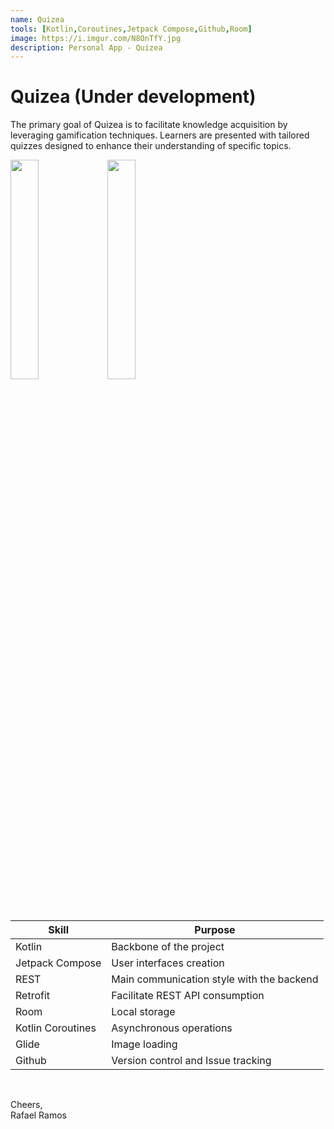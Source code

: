 ```yaml
---
name: Quizea
tools: [Kotlin,Coroutines,Jetpack Compose,Github,Room]
image: https://i.imgur.com/N8OnTfY.jpg
description: Personal App - Quizea
---
```


# Quizea (Under development)

The primary goal of Quizea is to facilitate knowledge acquisition by leveraging gamification techniques.
Learners are presented with tailored quizzes designed to enhance their understanding of specific topics.

<img src="https://imgur.com/ZMwvbdt.jpg" width="30%" height="30%"/>  <img src="https://imgur.com/tboG55h.jpg" width="30%" height="30%"/>

<br>

| **Skill** | **Purpose** |
|---|---|
| Kotlin | Backbone of the project |
| Jetpack Compose | User interfaces creation |
| REST | Main communication style with the backend |
| Retrofit | Facilitate REST API consumption |
| Room | Local storage |
| Kotlin Coroutines | Asynchronous operations |
| Glide | Image loading |
| Github | Version control and Issue tracking |

<br>

Cheers,<br>Rafael Ramos
